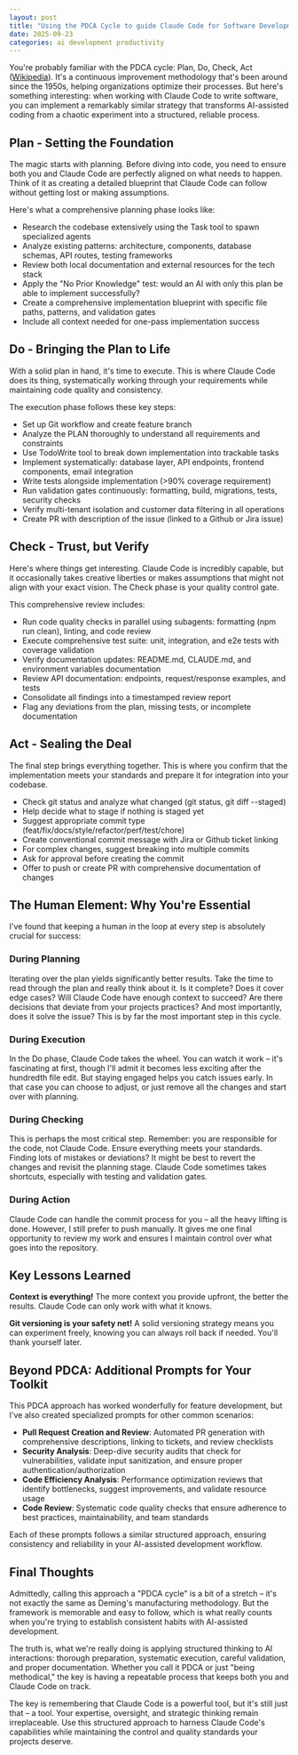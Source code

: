 ```yaml
---
layout: post
title: "Using the PDCA Cycle to guide Claude Code for Software Development"
date: 2025-09-23
categories: ai development productivity
---
```


You're probably familiar with the PDCA cycle: Plan, Do, Check, Act ([Wikipedia](https://en.wikipedia.org/wiki/PDCA)). It's a continuous improvement methodology that's been around since the 1950s, helping organizations optimize their processes. But here's something interesting: when working with Claude Code to write software, you can implement a remarkably similar strategy that transforms AI-assisted coding from a chaotic experiment into a structured, reliable process.

## Plan - Setting the Foundation

The magic starts with planning. Before diving into code, you need to ensure both you and Claude Code are perfectly aligned on what needs to happen. Think of it as creating a detailed blueprint that Claude Code can follow without getting lost or making assumptions.

Here's what a comprehensive planning phase looks like:
- Research the codebase extensively using the Task tool to spawn specialized agents
- Analyze existing patterns: architecture, components, database schemas, API routes, testing frameworks
- Review both local documentation and external resources for the tech stack
- Apply the "No Prior Knowledge" test: would an AI with only this plan be able to implement successfully?
- Create a comprehensive implementation blueprint with specific file paths, patterns, and validation gates
- Include all context needed for one-pass implementation success

## Do - Bringing the Plan to Life

With a solid plan in hand, it's time to execute. This is where Claude Code does its thing, systematically working through your requirements while maintaining code quality and consistency.

The execution phase follows these key steps:
- Set up Git workflow and create feature branch
- Analyze the PLAN thoroughly to understand all requirements and constraints
- Use TodoWrite tool to break down implementation into trackable tasks
- Implement systematically: database layer, API endpoints, frontend components, email integration
- Write tests alongside implementation (>90% coverage requirement)
- Run validation gates continuously: formatting, build, migrations, tests, security checks
- Verify multi-tenant isolation and customer data filtering in all operations
- Create PR with description of the issue (linked to a Github or Jira issue)

## Check - Trust, but Verify

Here's where things get interesting. Claude Code is incredibly capable, but it occasionally takes creative liberties or makes assumptions that might not align with your exact vision. The Check phase is your quality control gate.

This comprehensive review includes:
- Run code quality checks in parallel using subagents: formatting (npm run clean), linting, and code review
- Execute comprehensive test suite: unit, integration, and e2e tests with coverage validation
- Verify documentation updates: README.md, CLAUDE.md, and environment variables documentation
- Review API documentation: endpoints, request/response examples, and tests
- Consolidate all findings into a timestamped review report
- Flag any deviations from the plan, missing tests, or incomplete documentation

## Act - Sealing the Deal

The final step brings everything together. This is where you confirm that the implementation meets your standards and prepare it for integration into your codebase.
- Check git status and analyze what changed (git status, git diff --staged)
- Help decide what to stage if nothing is staged yet
- Suggest appropriate commit type (feat/fix/docs/style/refactor/perf/test/chore)
- Create conventional commit message with Jira or Github ticket linking
- For complex changes, suggest breaking into multiple commits
- Ask for approval before creating the commit
- Offer to push or create PR with comprehensive documentation of changes

## The Human Element: Why You're Essential

I've found that keeping a human in the loop at every step is absolutely crucial for success:

### During Planning
Iterating over the plan yields significantly better results. Take the time to read through the plan and really think about it. Is it complete? Does it cover edge cases? Will Claude Code have enough context to succeed? Are there decisions that deviate from your projects practices? And most importantly, does it solve the issue? This is by far the most important step in this cycle.

### During Execution
In the Do phase, Claude Code takes the wheel. You can watch it work – it's fascinating at first, though I'll admit it becomes less exciting after the hundredth file edit. But staying engaged helps you catch issues early. In that case you can choose to adjust, or just remove all the changes and start over with planning.

### During Checking
This is perhaps the most critical step. Remember: you are responsible for the code, not Claude Code. Ensure everything meets your standards. Finding lots of mistakes or deviations? It might be best to revert the changes and revisit the planning stage. Claude Code sometimes takes shortcuts, especially with testing and validation gates.

### During Action
Claude Code can handle the commit process for you – all the heavy lifting is done. However, I still prefer to push manually. It gives me one final opportunity to review my work and ensures I maintain control over what goes into the repository.

## Key Lessons Learned

**Context is everything!** The more context you provide upfront, the better the results. Claude Code can only work with what it knows.

**Git versioning is your safety net!** A solid versioning strategy means you can experiment freely, knowing you can always roll back if needed. You'll thank yourself later.

## Beyond PDCA: Additional Prompts for Your Toolkit

This PDCA approach has worked wonderfully for feature development, but I've also created specialized prompts for other common scenarios:

- **Pull Request Creation and Review**: Automated PR generation with comprehensive descriptions, linking to tickets, and review checklists
- **Security Analysis**: Deep-dive security audits that check for vulnerabilities, validate input sanitization, and ensure proper authentication/authorization
- **Code Efficiency Analysis**: Performance optimization reviews that identify bottlenecks, suggest improvements, and validate resource usage
- **Code Review**: Systematic code quality checks that ensure adherence to best practices, maintainability, and team standards

Each of these prompts follows a similar structured approach, ensuring consistency and reliability in your AI-assisted development workflow.

## Final Thoughts

Admittedly, calling this approach a "PDCA cycle" is a bit of a stretch – it's not exactly the same as Deming's manufacturing methodology. But the framework is memorable and easy to follow, which is what really counts when you're trying to establish consistent habits with AI-assisted development.

The truth is, what we're really doing is applying structured thinking to AI interactions: thorough preparation, systematic execution, careful validation, and proper documentation. Whether you call it PDCA or just "being methodical," the key is having a repeatable process that keeps both you and Claude Code on track.

The key is remembering that Claude Code is a powerful tool, but it's still just that – a tool. Your expertise, oversight, and strategic thinking remain irreplaceable. Use this structured approach to harness Claude Code's capabilities while maintaining the control and quality standards your projects deserve.